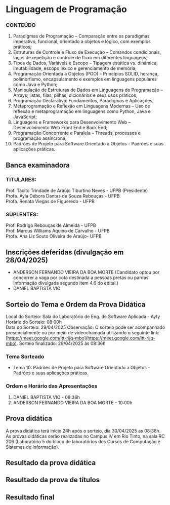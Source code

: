 # Linguagem de Programação

### CONTEÚDO
01. Paradigmas de Programação – Comparação entre os paradigmas imperativo, funcional, orientado a objetos e lógico, com exemplos práticos;<br>
02. Estruturas de Controle e Fluxo de Execução – Comandos condicionais, laços de repetição e controle de fluxo em diferentes linguagens;<br>
03. Tipos de Dados, Variáveis e Escopo – Tipagem estática vs. dinâmica, imutabilidade, escopo léxico e gerenciamento de memória;<br>
04. Programação Orientada a Objetos (POO) – Princípios SOLID, herança, polimorfismo, encapsulamento e exemplos em linguagens populares como Java e Python;<br>
05. Manipulação de Estruturas de Dados em Linguagens de Programação – Arrays, listas, filas, pilhas, dicionários e seus usos práticos;<br>
06. Programação Declarativa: Fundamentos, Paradigmas e Aplicações;<br>
07. Metaprogramação e Reflexão em Linguagens Modernas – Uso de reflexão e metaprogramação em linguagens como Python, Java e JavaScript;<br>
08. Linguagens e Frameworks para Desenvolvimento Web – Desenvolvimento Web Front End e Back End;<br>
09. Programação Concorrente e Paralela – Threads, processos e programação assíncrona;<br>
10. Padrões de Projeto para Software Orientado a Objetos - Padrões e suas aplicações práticas.

## Banca examinadora

### TITULARES:
Prof. Tácito Trindade de Araújo Tiburtino Neves - UFPB (Presidente)<br>
Profa. Ayla Débora Dantas de Souza Rebouças - UFPB<br>
Profa. Renata Viegas de Figueredo - UFPB<br>

### SUPLENTES:
Prof. Rodrigo Rebouças de Almeida - UFPB<br>
Prof. Marcus Williams Aquino de Carvalho - UFPB<br>
Profa. Ana Liz Souto Oliveira de Araújo- UFPB<br>

## Inscrições deferidas (divulgação em 28/04/2025)

- ANDERSON FERNANDO VIEIRA DA BOA MORTE (Candidato optou por concorrer a vaga por cota destinada a pessoas pretas ou pardas. Informação divulgada segundo item 4.6 do edital.)
- DANIEL BAPTISTA VIO

## Sorteio do Tema e Ordem da Prova Didática

Local do Sorteio: Sala do Laboratório de Eng. de Software Aplicada - Ayty<br>
Horário do Sorteio: 08:00h<br>
Data do Sorteio: 29/04/2025
Observação: O sorteio pode ser acompanhado presencialmente ou por meio de videochamada utilizando o seguinte link: [https://meet.google.com/itt-rijq-mbo](https://meet.google.com/itt-rijq-mbo).
Sorteio finalizado: 29/04/2025 às 08:36h

### Tema Sorteado

- Tema 10: Padrões de Projeto para Software Orientado a Objetos - Padrões e suas aplicações práticas.

### Ordem e Horário das Apresentações

1. DANIEL BAPTISTA VIO - 08:36h
2. ANDERSON FERNANDO VIEIRA DA BOA MORTE - 10:00h

## Prova didática 

A prova didática terá início 24h após o sorteio, dia 30/04/2025 as 08:36h.<br>
As provas didáticas serão realizadas no Campus IV em Rio Tinto, na sala RC 206 (Laboratório 5 do bloco de laboratórios dos Cursos de Computação e Sistemas de Informação).

## Resultado da prova didática

## Resultado da prova de títulos

## Resultado final
